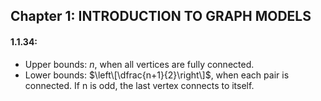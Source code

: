 ## Chapter 1:  INTRODUCTION TO GRAPH MODELS

#### 1.1.34:
- Upper bounds: $n$, when all vertices are fully connected.
- Lower bounds: $\left\[\dfrac{n+1}{2}\right\]$, when each pair is connected. If n is odd, the last vertex connects to itself.
